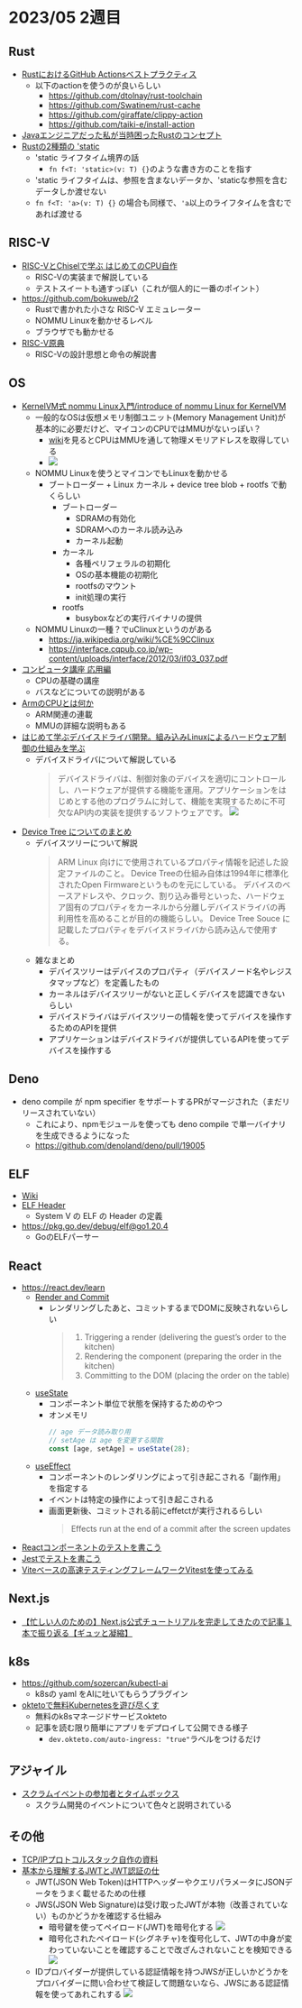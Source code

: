 # 2023/05 2週目

## Rust
- [RustにおけるGitHub Actionsベストプラクティス](https://techblog.paild.co.jp/entry/2023/04/10/170218)
  - 以下のactionを使うのが良いらしい
    - https://github.com/dtolnay/rust-toolchain
    - https://github.com/Swatinem/rust-cache
    - https://github.com/giraffate/clippy-action
    - https://github.com/taiki-e/install-action
- [Javaエンジニアだった私が当時困ったRustのコンセプト](https://techblog.paild.co.jp/entry/2023/04/24/172723)
- [Rustの2種類の 'static](https://laysakura.github.io/2020/05/21/rust-static-lifetime-and-static-bounds/)
  - 'static ライフタイム境界の話
    - `fn f<T: 'static>(v: T) {}`のような書き方のことを指す
  - 'static ライフタイムは、参照を含まないデータか、'staticな参照を含むデータしか渡せない
  -  `fn f<T: 'a>(v: T) {}` の場合も同様で、`'a`以上のライフタイムを含むであれば渡せる

## RISC-V
- [RISC-VとChiselで学ぶ はじめてのCPU自作](https://gihyo.jp/book/2021/978-4-297-12305-5)
  - RISC-Vの実装まで解説している
  - テストスイートも通すっぽい（これが個人的に一番のポイント）
- https://github.com/bokuweb/r2
  - Rustで書かれた小さな RISC-V エミュレーター
  - NOMMU Linuxを動かせるレベル
  - ブラウザでも動かせる
- [RISC-V原典](https://bookplus.nikkei.com/atcl/catalog/18/269170/)
  - RISC-Vの設計思想と命令の解説書

## OS
- [KernelVM式 nommu Linux入門/introduce of nommu Linux for KernelVM](https://speakerdeck.com/tnishinaga/introduce-of-nommu-linux-for-kernelvm)
  - 一般的なOSは仮想メモリ制御ユニット(Memory Management Unit)が基本的に必要だけど、マイコンのCPUではMMUがないっぽい？
    - [wiki](https://ja.wikipedia.org/wiki/%E3%83%A1%E3%83%A2%E3%83%AA%E7%AE%A1%E7%90%86%E3%83%A6%E3%83%8B%E3%83%83%E3%83%88)を見るとCPUはMMUを通して物理メモリアドレスを取得している
    - ![](https://upload.wikimedia.org/wikipedia/commons/d/dc/MMU_principle_updated.png)
  - NOMMU Linuxを使うとマイコンでもLinuxを動かせる
    - ブートローダー + Linux カーネル + device tree blob + rootfs で動くらしい
      - ブートローダー
        - SDRAMの有効化
        - SDRAMへのカーネル読み込み
        - カーネル起動
      - カーネル
        - 各種ペリフェラルの初期化
        - OSの基本機能の初期化
        - rootfsのマウント
        - init処理の実行
      - rootfs
        - busyboxなどの実行バイナリの提供
  - NOMMU Linuxの一種？でuClinuxというのがある
    - https://ja.wikipedia.org/wiki/%CE%9CClinux
    - https://interface.cqpub.co.jp/wp-content/uploads/interface/2012/03/if03_037.pdf
- [コンピュータ講座 応用編](https://jp.fujitsu.com/family/familyroom/syuppan/family/webs/serial-comp2/index.html)
  - CPUの基礎の講座
  - バスなどについての説明がある
- [ArmのCPUとは何か](https://www.aps-web.jp/academy/ca/234/)
  - ARM関連の連載
  - MMUの詳細な説明もある
- [はじめて学ぶデバイスドライバ開発。組み込みLinuxによるハードウェア制御の仕組みを学ぶ](https://www.aps-web.jp/academy/23638/)
  - デバイスドライバについて解説している
    > デバイスドライバは、制御対象のデバイスを適切にコントロールし、ハードウェアが提供する機能を運用。アプリケーションをはじめとする他のプログラムに対して、機能を実現するために不可欠なAPI内の実装を提供するソフトウェアです。
    ![](https://www.aps-web.jp/wp-data/wp-content/uploads/2020/11/acd-wrlinux-07-fig05.png)
- [Device Tree についてのまとめ](https://qiita.com/koara-local/items/ed99a7b96a0ca252fc4e)
  - デバイスツリーについて解説
    > ARM Linux 向けにで使用されているプロパティ情報を記述した設定ファイルのこと。
    > Device Treeの仕組み自体は1994年に標準化されたOpen Firmwareというものを元にしている。
    > デバイスのベースアドレスや、クロック、割り込み番号といった、ハードウェア固有のプロパティをカーネルから分離しデバイスドライバの再利用性を高めることが目的の機能らしい。
    > Device Tree Souce に記載したプロパティをデバイスドライバから読み込んで使用する。
  - 雑なまとめ
    - デバイスツリーはデバイスのプロパティ（デバイスノード名やレジスタマップなど）を定義したもの
    - カーネルはデバイスツリーがないと正しくデバイスを認識できないらしい
    - デバイスドライバはデバイスツリーの情報を使ってデバイスを操作するためのAPIを提供
    - アプリケーションはデバイスドライバが提供しているAPIを使ってデバイスを操作する

## Deno
- deno compile が npm specifier をサポートするPRがマージされた（まだリリースされていない）
  - これにより、npmモジュールを使っても deno compile で単一バイナリを生成できるようになった
  - https://github.com/denoland/deno/pull/19005

## ELF
- [Wiki](https://en.wikipedia.org/wiki/Executable_and_Linkable_Format)
- [ELF Header](https://www.sco.com/developers/gabi/latest/ch4.eheader.html)
  - System V の ELF の Header の定義
- https://pkg.go.dev/debug/elf@go1.20.4
  - GoのELFパーサー

## React
- https://react.dev/learn
  - [Render and Commit](https://react.dev/learn/render-and-commit)
    - レンダリングしたあと、コミットするまでDOMに反映されないらしい
      > 1. Triggering a render (delivering the guest’s order to the kitchen)
      > 2. Rendering the component (preparing the order in the kitchen)
      > 3. Committing to the DOM (placing the order on the table)
  - [useState](https://react.dev/reference/react/useState)
    - コンポーネント単位で状態を保持するためのやつ
    - オンメモリ
      ```ts
      // age データ読み取り用
      // setAge は age を変更する関数
      const [age, setAge] = useState(28);
      ```
  - [useEffect](https://react.dev/learn/synchronizing-with-effects)
    - コンポーネントのレンダリングによって引き起こされる「副作用」を指定する
    - イベントは特定の操作によって引き起こされる
    - 画面更新後、コミットされる前にeffetctが実行されるらしい
      > Effects run at the end of a commit after the screen updates
- [Reactコンポーネントのテストを書こう](https://typescriptbook.jp/tutorials/component-test)
- [Jestでテストを書こう](https://typescriptbook.jp/tutorials/jest)
- [Viteベースの高速テスティングフレームワークVitestを使ってみる](https://developer.mamezou-tech.com/blogs/2022/12/28/vitest-intro/)

## Next.js
- [【忙しい人のための】Next.js公式チュートリアルを完走してきたので記事１本で振り返る【ギュッと凝縮】](https://dev.classmethod.jp/articles/complete-nextjs-tutorial/)

## k8s
- https://github.com/sozercan/kubectl-ai
  - k8sの yaml をAIに吐いてもらうプラグイン
- [oktetoで無料Kubernetesを遊び尽くす](https://zenn.dev/aoi/articles/9ff83fe3c2e58d)
  - 無料のk8sマネージドサービスokteto
  - 記事を読む限り簡単にアプリをデプロイして公開できる様子
    - `dev.okteto.com/auto-ingress: "true"`ラベルをつけるだけ

## アジャイル
- [スクラムイベントの参加者とタイムボックス](https://tech.mti.co.jp/entry/2023/03/07/100000)
  - スクラム開発のイベントについて色々と説明されている

## その他
- [TCP/IPプロトコルスタック自作の資料](https://drive.google.com/drive/folders/1k2vymbC3vUk5CTJbay4LLEdZ9HemIpZe)
- [基本から理解するJWTとJWT認証の仕](https://developer.mamezou-tech.com/blogs/2022/12/08/jwt-auth/)
  - JWT(JSON Web Token)はHTTPヘッダーやクエリパラメータにJSONデータをうまく載せるための仕様
  - JWS(JSON Web Signature)は受け取ったJWTが本物（改善されていない）ものかどうかを確認する仕組み
    - 暗号鍵を使ってペイロード(JWT)を暗号化する
      ![](https://developer.mamezou-tech.com/img/blogs/2022/1208_jwt-sign.drawio.svg)
    - 暗号化されたペイロード(シグネチャ)を復号化して、JWTの中身が変わっていないことを確認することで改ざんされないことを検知できる
      ![](https://developer.mamezou-tech.com/img/blogs/2022/1208_jwt-verify.drawio.svg)
  - IDプロバイダーが提供している認証情報を持つJWSが正しいかどうかをプロバイダーに問い合わせて検証して問題ないなら、JWSにある認証情報を使ってあれこれする
    ![](https://developer.mamezou-tech.com/img/blogs/2022/1208_jwt-auth.drawio.svg)
